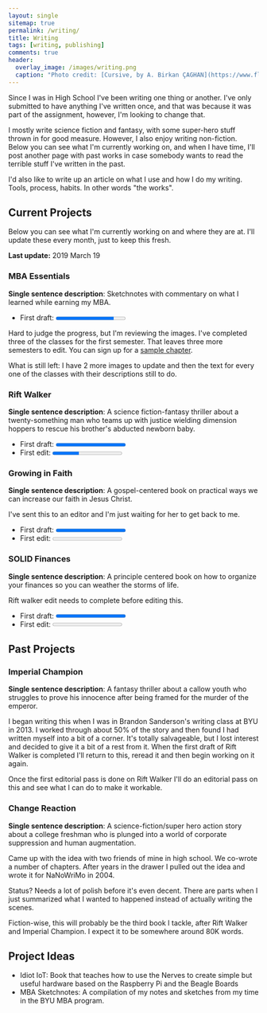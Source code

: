 ```yaml
---
layout: single
sitemap: true
permalink: /writing/
title: Writing
tags: [writing, publishing]
comments: true
header:
  overlay_image: /images/writing.png
  caption: "Photo credit: [Cursive, by A. Birkan ÇAGHAN](https://www.flickr.com/photos/birkancaghan/24574037480)"
---
```

Since I was in High School I've been writing one thing or another. I've only submitted to have anything I've written once, and that was because it was part of the assignment, however, I'm looking to change that.

I mostly write science fiction and fantasy, with some super-hero stuff thrown in for good measure. However, I also enjoy writing non-fiction. Below you can see what I'm currently working on, and when I have time, I'll post another page with past works in case somebody wants to read the terrible stuff I've written in the past.

I'd also like to write up an article on what I use and how I do my writing. Tools, process, habits. In other words "the works".

## Current Projects

Below you can see what I'm currently working on and where they are at. I'll update these every month, just to keep this fresh.

**Last update:** 2019 March 19

### MBA Essentials

**Single sentence description**: Sketchnotes with commentary on what I learned while earning my MBA.

- First draft: <progress value="250" max="300"></progress>

Hard to judge the progress, but I'm reviewing the images. I've completed three of the classes for the first semester. That leaves three more semesters to edit. You can sign up for a [sample chapter][mba_essentials].

What is still left: I have 2 more images to update and then the text for every one of the classes with their descriptions still to do.

### Rift Walker

**Single sentence description**: A science fiction-fantasy thriller about a twenty-something man who teams up with justice wielding dimension hoppers to rescue his brother's abducted newborn baby.

- First draft: <progress value="95500" max="95500"></progress>
- First edit: <progress value="25" max="66"></progress>

### Growing in Faith

**Single sentence description**: A gospel-centered book on practical ways we can increase our faith in Jesus Christ.

I've sent this to an editor and I'm just waiting for her to get back to me.

- First draft: <progress value="30000" max="30000"></progress>
- First edit: <progress value="0" max="66"></progress>


<script async id='_ck_69719' src='https://forms.convertkit.com/69719?v=5'></script>

### SOLID Finances

**Single sentence description**: A principle centered book on how to organize your finances so you can weather the storms of life.

Rift walker edit needs to complete before editing this.

- First draft: <progress value="100" max="100"></progress>
- First edit: <progress value="0" max="66"></progress>

## Past Projects

### Imperial Champion

**Single sentence description**: A fantasy thriller about a callow youth who struggles to prove his innocence after being framed for the murder of the emperor.

I began writing this when I was in Brandon Sanderson's writing class at BYU in 2013. I worked through about 50% of the story and then found I had written myself into a bit of a corner. It's totally salvageable, but I lost interest and decided to give it a bit of a rest from it. When the first draft of Rift Walker is completed I'll return to this, reread it and then begin working on it again.

Once the first editorial pass is done on Rift Walker I'll do an editorial pass on this and see what I can do to make it workable.

### Change Reaction

**Single sentence description**: A science-fiction/super hero action story about a college freshman who is plunged into a world of corporate suppression and human augmentation.

Came up with the idea with two friends of mine in high school. We co-wrote a number of chapters. After years in the drawer I pulled out the idea and wrote it for NaNoWriMo in 2004.

Status? Needs a lot of polish before it's even decent. There are parts when I just summarized what I wanted to happened instead of actually writing the scenes.

Fiction-wise, this will probably be the third book I tackle, after Rift Walker and Imperial Champion. I expect it to be somewhere around 80K words.

## Project Ideas

* Idiot IoT: Book that teaches how to use the Nerves to create simple but useful hardware based on the Raspberry Pi and the Beagle Boards
* MBA Sketchnotes: A compilation of my notes and sketches from my time in the BYU MBA program.

[mba_essentials]: /mba_essentials/